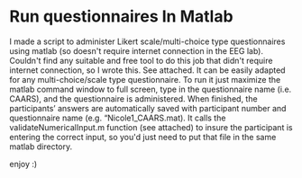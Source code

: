 # Run questionnaires In Matlab

I made a script to administer Likert scale/multi-choice type questionnaires using matlab (so doesn't require internet connection in the EEG lab). Couldn't find any suitable and free tool to do this job that didn't require internet connection, so I wrote this.  See attached. It can be easily adapted for any multi-choice/scale type questionnaire.    To run it just maximize the matlab command window to full screen, type in the questionnaire name (i.e. CAARS), and the questionnaire is administered.  When finished, the participants’ answers are automatically saved with participant number and questionnaire name (e.g. “Nicole1_CAARS.mat). It calls the validateNumericalInput.m function (see attached) to insure the participant is entering the correct input, so you'd just need to put that file in the same matlab directory.

enjoy :)
